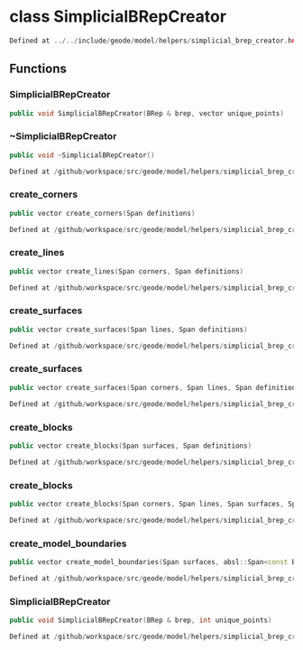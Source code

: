 # class SimplicialBRepCreator

```cpp
Defined at ../../include/geode/model/helpers/simplicial_brep_creator.h#43
```

## Functions

### SimplicialBRepCreator

```cpp
public void SimplicialBRepCreator(BRep & brep, vector unique_points)
```

### ~SimplicialBRepCreator

```cpp
public void ~SimplicialBRepCreator()
```

```cpp
Defined at /github/workspace/src/geode/model/helpers/simplicial_brep_creator.cpp#142
```

### create_corners

```cpp
public vector create_corners(Span definitions)
```

```cpp
Defined at /github/workspace/src/geode/model/helpers/simplicial_brep_creator.cpp#144
```

### create_lines

```cpp
public vector create_lines(Span corners, Span definitions)
```

```cpp
Defined at /github/workspace/src/geode/model/helpers/simplicial_brep_creator.cpp#150
```

### create_surfaces

```cpp
public vector create_surfaces(Span lines, Span definitions)
```

```cpp
Defined at /github/workspace/src/geode/model/helpers/simplicial_brep_creator.cpp#157
```

### create_surfaces

```cpp
public vector create_surfaces(Span corners, Span lines, Span definitions)
```

```cpp
Defined at /github/workspace/src/geode/model/helpers/simplicial_brep_creator.cpp#164
```

### create_blocks

```cpp
public vector create_blocks(Span surfaces, Span definitions)
```

```cpp
Defined at /github/workspace/src/geode/model/helpers/simplicial_brep_creator.cpp#172
```

### create_blocks

```cpp
public vector create_blocks(Span corners, Span lines, Span surfaces, Span definitions)
```

```cpp
Defined at /github/workspace/src/geode/model/helpers/simplicial_brep_creator.cpp#179
```

### create_model_boundaries

```cpp
public vector create_model_boundaries(Span surfaces, absl::Span<const BoundaryDefinition> definitions)
```

```cpp
Defined at /github/workspace/src/geode/model/helpers/simplicial_brep_creator.cpp#188
```

### SimplicialBRepCreator

```cpp
public void SimplicialBRepCreator(BRep & brep, int unique_points)
```

```cpp
Defined at /github/workspace/src/geode/model/helpers/simplicial_brep_creator.cpp#136
```



